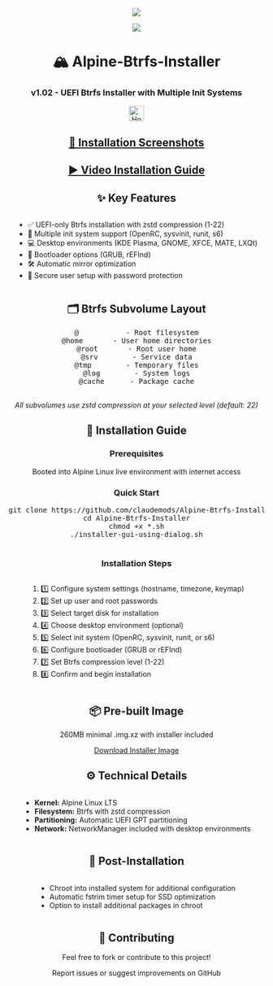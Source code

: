 <p align="center">
  <img src="https://i.postimg.cc/d1VR617H/alpine.webp">
</p>

<div align="center">
  <a href="https://www.alpinelinux.org/" target="_blank">
    <img src="https://img.shields.io/badge/DISTRO-Alpine-00FFFF?style=for-the-badge&logo=Alpine-Linux">
  </a>
</div>

<div align="center">
  <h1>🏔️ Alpine-Btrfs-Installer</h1>
  <h3>v1.02 - UEFI Btrfs Installer with Multiple Init Systems</h3>
</div>

<div align="center">
  <a href="https://www.deepseek.com/" target="_blank">
    <img alt="Homepage" src="https://i.postimg.cc/Hs2vbbZ8/Deep-Seek-Homepage.png" style="height: 30px; width: auto;">
  </a>
</div>

<div align="center">
  <h2><a href="https://github.com/claudemods/Alpine-Btrfs-Installer/tree/main/Photos">📸 Installation Screenshots</a></h2>
  <h2><a href="https://www.youtube.com/watch?v=nnSCQLa2Hnw">▶️ Video Installation Guide</a></h2>
</div>

<div align="center">
  <h2>✨ Key Features</h2>
  <ul style="text-align: left; display: inline-block;">
    <li>✅ UEFI-only Btrfs installation with zstd compression (1-22)</li>
    <li>🔄 Multiple init system support (OpenRC, sysvinit, runit, s6)</li>
    <li>💻 Desktop environments (KDE Plasma, GNOME, XFCE, MATE, LXQt)</li>
    <li>🔌 Bootloader options (GRUB, rEFInd)</li>
    <li>🛠️ Automatic mirror optimization</li>
    <li>🔐 Secure user setup with password protection</li>
  </ul>
</div>

<div align="center">
  <h2>🗂️ Btrfs Subvolume Layout</h2>
  <pre>
@           - Root filesystem
@home       - User home directories
@root       - Root user home
@srv        - Service data
@tmp        - Temporary files
@log        - System logs
@cache      - Package cache
  </pre>
  <p><em>All subvolumes use zstd compression at your selected level (default: 22)</em></p>
</div>

<div align="center">
  <h2>🚀 Installation Guide</h2>
  
  <h3>Prerequisites</h3>
  <p>Booted into Alpine Linux live environment with internet access</p>
  
  <h3>Quick Start</h3>
  <pre>
git clone https://github.com/claudemods/Alpine-Btrfs-Installer
cd Alpine-Btrfs-Installer
chmod +x *.sh
./installer-gui-using-dialog.sh
  </pre>

  <h3>Installation Steps</h3>
  <ol style="text-align: left; display: inline-block;">
    <li>1️⃣ Configure system settings (hostname, timezone, keymap)</li>
    <li>2️⃣ Set up user and root passwords</li>
    <li>3️⃣ Select target disk for installation</li>
    <li>4️⃣ Choose desktop environment (optional)</li>
    <li>5️⃣ Select init system (OpenRC, sysvinit, runit, or s6)</li>
    <li>6️⃣ Configure bootloader (GRUB or rEFInd)</li>
    <li>7️⃣ Set Btrfs compression level (1-22)</li>
    <li>8️⃣ Confirm and begin installation</li>
  </ol>
</div>

<div align="center">
  <h2>📦 Pre-built Image</h2>
  <p>260MB minimal .img.xz with installer included</p>
  <p><a href="https://drive.google.com/drive/folders/1BdjKB6pDIVhP-sAY5hXs1CyVxmaHnlw7">Download Installer Image</a></p>
</div>

<div align="center">
  <h2>⚙️ Technical Details</h2>
  <ul style="text-align: left; display: inline-block;">
    <li><strong>Kernel:</strong> Alpine Linux LTS</li>
    <li><strong>Filesystem:</strong> Btrfs with zstd compression</li>
    <li><strong>Partitioning:</strong> Automatic UEFI GPT partitioning</li>
    <li><strong>Network:</strong> NetworkManager included with desktop environments</li>
  </ul>
</div>

<div align="center">
  <h2>🔄 Post-Installation</h2>
  <ul style="text-align: left; display: inline-block;">
    <li>Chroot into installed system for additional configuration</li>
    <li>Automatic fstrim timer setup for SSD optimization</li>
    <li>Option to install additional packages in chroot</li>
  </ul>
</div>

<div align="center">
  <h2>🤝 Contributing</h2>
  <p>Feel free to fork or contribute to this project!</p>
  <p>Report issues or suggest improvements on GitHub</p>
</div>
